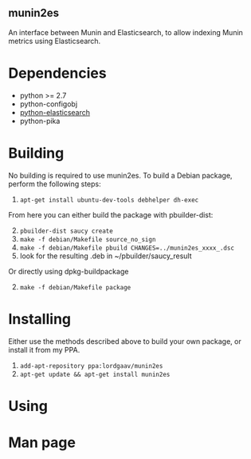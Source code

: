 munin2es
--------

An interface between Munin and Elasticsearch, to allow indexing Munin metrics using Elasticsearch.

Dependencies
============

* python >= 2.7
* python-configobj
* [python-elasticsearch]
* python-pika

Building
========

No building is required to use munin2es. To build a Debian package, perform the following steps:

1. `apt-get install ubuntu-dev-tools debhelper dh-exec`

From here you can either build the package with pbuilder-dist:

2. `pbuilder-dist saucy create`
3. `make -f debian/Makefile source_no_sign`
4. `make -f debian/Makefile pbuild CHANGES=../munin2es_xxxx_.dsc`
5. look for the resulting .deb in ~/pbuilder/saucy_result

Or directly using dpkg-buildpackage

2. `make -f debian/Makefile package`


Installing
==========

Either use the methods described above to build your own package, or install it from my PPA.

1. `add-apt-repository ppa:lordgaav/munin2es`
2. `apt-get update && apt-get install munin2es`

Using
=====


Man page
========
```
```

[python-elasticsearch]: https://github.com/LordGaav/python-elasticsearch
